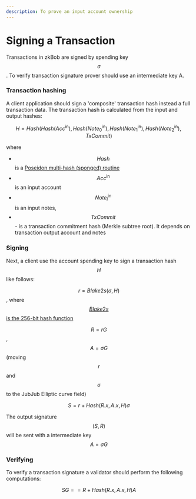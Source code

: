 ```yaml
---
description: To prove an input account ownership
---
```


# Signing a Transaction

Transactions in zkBob are signed by spending key $$\sigma$$. To verify transaction signature prover should use an intermediate key A.

### Transaction hashing

A client application should sign a 'composite' transaction hash instead a full transaction data. The transaction hash is calculated from the input and output hashes:

$$H = Hash(Hash(Acc^\text{in}), Hash(Note_0^\text{in}), Hash(Note_1^\text{in}), Hash(Note_2^\text{in}), TxCommit)$$&#x20;

where

* $$Hash$$ is a [Poseidon multi-hash (sponged) routine](https://eprint.iacr.org/2019/458.pdf)
* $$Acc^\text{in}$$is an input account
* $$Note_i^\text{in}$$is an input notes,
* $$TxCommit$$ - is a transaction commitment hash (Merkle subtree root). It depends on transaction output account and notes

### Signing

Next, a client use the account spending key to sign a transaction hash $$H$$ like follows:

$$r = Blake2s(\sigma, H)$$, where[$$Blake2s$$ is the 256-bit hash function ](https://www.blake2.net/blake2x.pdf)

$$R = rG$$, $$A=\sigma G$$ (moving $$r$$ and $$\sigma$$ to the JubJub Elliptic curve field)

$$S = r + Hash(R.x, A.x, H)\sigma$$

The output signature $$(S, R)$$ will be sent with a intermediate key $$A = \sigma G$$

### Verifying

To verify a transaction signature a validator should perform the following computations:

$$SG == R + Hash(R.x, A.x, H)A$$


